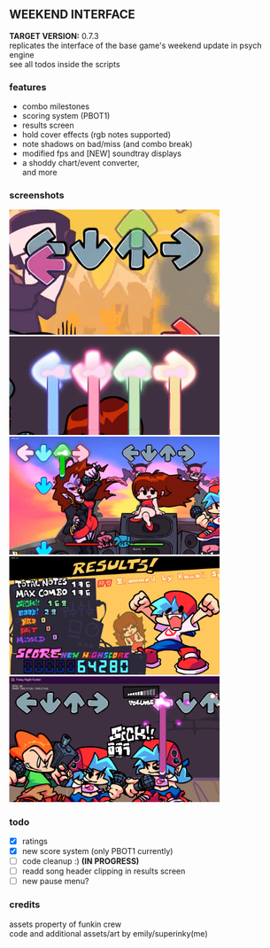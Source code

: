 ## WEEKEND INTERFACE
**TARGET VERSION:** 0.7.3<br>
replicates the interface of the base game's weekend update in psych engine<br>
see all todos inside the scripts<br>

### features
- combo milestones
- scoring system (PBOT1)
- results screen
- hold cover effects (rgb notes supported)
- note shadows on bad/miss (and combo break)
- modified fps and [NEW] soundtray displays
- a shoddy chart/event converter,<br>
and more

### screenshots
<div class='row'>
  <div class='column'>
    <img src='../screens/030ui_bad_notes.png' alt='bad note shadows' width='380'/>
    <img src='../screens/030ui_hold_covers.png' alt='custom hold cover colors' width='380'/>
  </div>
  <div class='column'>
    <img src='../screens/030ui_full.png' alt='full ui' width='380'/>
    <img src='../screens/030ui_results_screen.png' alt='results screen (OUTDATED)' width='380'/>
  </div>
  <div class='column'>
    <img src='../screens/030ui_fps_soundtray.png' alt='new fps and soundtray displays' width='380'/>
  </div>
</div>

### todo
- [x] ratings
- [x] new score system (only PBOT1 currently)
- [ ] code cleanup :) **(IN PROGRESS)**
- [ ] readd song header clipping in results screen
- [ ] new pause menu?

### credits
assets property of funkin crew<br>
code and additional assets/art by emily/superinky(me)
